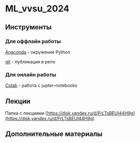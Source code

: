 # ML_vvsu_2024

## Инструменты
### Для оффлайн работы
[Anaconda](https://www.anaconda.com/download/)  - окружение Python

[git](https://git-scm.com/downloads) - публикация в репо

### Для онлайн работы
[Colab](https://colab.research.google.com/) - работа с jupter-notebooks

## Лекции
Папка с лекциями [https://disk.yandex.ru/d/FrLTsBEUI44H9g](https://disk.yandex.ru/d/FrLTsBEUI44H9g)

## Дополнительные материалы
